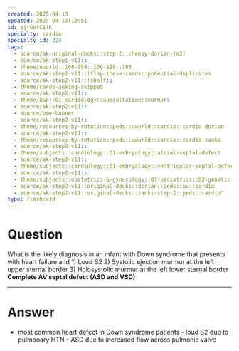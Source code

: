 ```yaml
---
created: 2025-04-13
updated: 2025-04-13T10:51
id: z{rGstC1!K
specialty: cardio
specialty_id: 324
tags:
  - source/ak-original-decks::step-2::cheesy-dorian-(m3)
  - source/ak-step1-v11::
  - theme/uworld::100-999::100-199::188
  - source/ak-step2-v11::!flag-these-cards::potential-duplicates
  - source/ak-step2-v11::!shelf::
  - theme/cards-anking-skipped
  - source/ak-step2-v11::
  - theme/b&b::01-cardiology::auscultation::murmurs
  - source/ak-step2-v11::
  - source/ome-banner
  - source/ak-step2-v11::
  - theme/resources-by-rotation::peds::uworld::cardio::cardio-dorian
  - source/ak-step2-v11::
  - theme/resources-by-rotation::peds::uworld::cardio::cardio-zanki
  - source/ak-step2-v11::
  - theme/subjects::cardiology::01-embryology::atrial-septal-defect
  - source/ak-step2-v11::
  - theme/subjects::cardiology::01-embryology::ventricular-septal-defect
  - source/ak-step2-v11::
  - theme/subjects::obstetrics-&-gynecology::03-pediatrics::02-genetic-disorders::down-syndrome
  - source/ak-step2-v11::original-decks::dorian::peds::uw::cardio
  - source/ak-step2-v11::original-decks::zanki-step-2::peds::cardio"
type: flashcard
---
```


# Question
What is the likely diagnosis in an infant with Down syndrome that presents with heart failure and    1) Loud S2 2) Systolic ejection murmur at the left upper sternal border 3) Holosystolic murmur at the left lower sternal border   **Complete AV septal defect (ASD and VSD)**

---

# Answer
- most common heart defect in Down syndrome patients  - loud S2 due to pulmonary HTN  - ASD due to increased flow across pulmonic valve